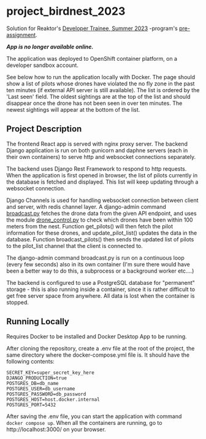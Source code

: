 # project_birdnest_2023

Solution for Reaktor's [Developer Trainee, Summer 2023](https://www.reaktor.com/careers/developer-trainee-summer-2023-6514340002/) -program's [pre-assignment](https://assignments.reaktor.com/birdnest/?_gl=1*1j2qtbo*_ga*NDk1MzkwODM2LjE2NzEzMDkwODE.*_ga_DX023XT0SX*MTY3MzgxMzYxOC4yMS4wLjE2NzM4MTM2MTguNjAuMC4w).

***App is no longer available online.***

The application was deployed to OpenShift container platform, on a developer sandbox account.

See below how to run the application locally with Docker. The page should show a list of pilots whose drones have violated the no fly zone in the past ten minutes (if external API server is still available). The list is ordered by the 'Last seen' field. The oldest sightings are at the top of the list and should disappear once the drone has not been seen in over ten minutes. The newest sightings will appear at the bottom of the list.

## Project Description

The frontend React app is served with nginx proxy server. The backend Django application is run on both gunicorn and daphne servers (each in their own containers) to serve http and websocket connections separately.

The backend uses Django Rest Framework to respond to http requests. When the application is first opened in browser, the list of pilots currently in the database is fetched and displayed. This list will keep updating through a websocket connection.

Django Channels is used for handling websocket connection between client and server, with redis channel layer. A django-admin command [broadcast.py](https://github.com/hjeronen/project_birdnest_2023/blob/main/backend/birdnest/management/commands/broadcast.py) fetches the drone data from the given API endpoint, and uses the module [drone_control.py](https://github.com/hjeronen/project_birdnest_2023/blob/main/backend/birdnest/drone_control.py) to check which drones have been within 100 meters from the nest. Function get_pilots() will then fetch the pilot information for these drones, and update_pilot_list() updates the data in the database. Function broadcast_pilots() then sends the updated list of pilots to the pilot_list channel that the client is connected to.

The django-admin command broadcast.py is run on a continuous loop (every few seconds) also in its own container (I'm sure there would have been a better way to do this, a subprocess or a background worker etc....)

The backend is configured to use a PostgreSQL database for "permanent" storage - this is also running inside a container, since it is rather difficult to get free server space from anywhere. All data is lost when the container is stopped.

## Running Locally

Requires Docker to be installed and Docker Desktop App to be running.

After cloning the repository, create a .env file at the root of the project, the same directory where the docker-compose.yml file is. It should have the following contents:

``````
SECRET_KEY=super_secret_key_here
DJANGO_PRODUCTION=true
POSTGRES_DB=db_name
POSTGRES_USER=db_username
POSTGRES_PASSWORD=db_password
POSTGRES_HOST=host.docker.internal
POSTGRES_PORT=5432
``````

After saving the .env file, you can start the application with command `docker compose up`. When all the containers are running, go to http://localhost:3000/ on your browser.
